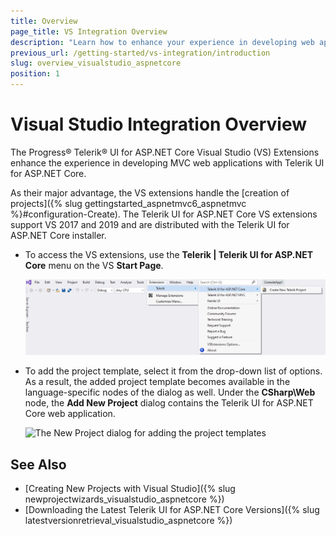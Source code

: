 ```yaml
---
title: Overview
page_title: VS Integration Overview
description: "Learn how to enhance your experience in developing web applications with Progress Telerik UI for ASP.NET Core."
previous_url: /getting-started/vs-integration/introduction
slug: overview_visualstudio_aspnetcore
position: 1
---
```


# Visual Studio Integration Overview

The Progress&reg; Telerik&reg; UI for ASP.NET Core Visual Studio (VS) Extensions enhance the experience in developing MVC web applications with Telerik UI for ASP.NET Core.

As their major advantage, the VS extensions handle the [creation of projects]({% slug gettingstarted_aspnetmvc6_aspnetmvc %}#configuration-Create). The Telerik UI for ASP.NET Core VS extensions support VS 2017 and 2019 and are distributed with the Telerik UI for ASP.NET Core installer.


* To access the VS extensions, use the **Telerik | Telerik UI for ASP.NET Core** menu on the VS **Start Page**.

    ![The Start Page Visual Studio dialog without projects](../../installation/vs-integration/images/create-project-core-new.PNG)

* To add the project template, select it from the drop-down list of options. As a result, the added project template becomes available in the language-specific nodes of the dialog as well. Under the **CSharp\Web** node, the **Add New Project** dialog contains the Telerik UI for ASP.NET Core web application.

    ![The New Project dialog for adding the project templates](../../installation/vs-integration/images/project-template-core.png)

## See Also

* [Creating New Projects with Visual Studio]({% slug newprojectwizards_visualstudio_aspnetcore %})
* [Downloading the Latest Telerik UI for ASP.NET Core Versions]({% slug latestversionretrieval_visualstudio_aspnetcore %})

